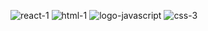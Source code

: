 ![react-1](https://user-images.githubusercontent.com/106702583/179247307-a94d8808-5ce6-4443-b4c9-b620f48da4ff.svg)
![html-1](https://user-images.githubusercontent.com/106702583/179247314-4af9a620-3997-429c-8531-a124f8696122.svg)
![logo-javascript](https://user-images.githubusercontent.com/106702583/179247321-24d120fd-038b-4f8d-96a6-d05a46eaa7b3.svg)
![css-3](https://user-images.githubusercontent.com/106702583/179247326-124215a3-da49-4aeb-8352-81d5c85c983c.svg)
